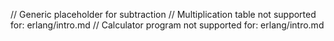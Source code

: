 // Generic placeholder for subtraction
// Multiplication table not supported for: erlang/intro.md
// Calculator program not supported for: erlang/intro.md
